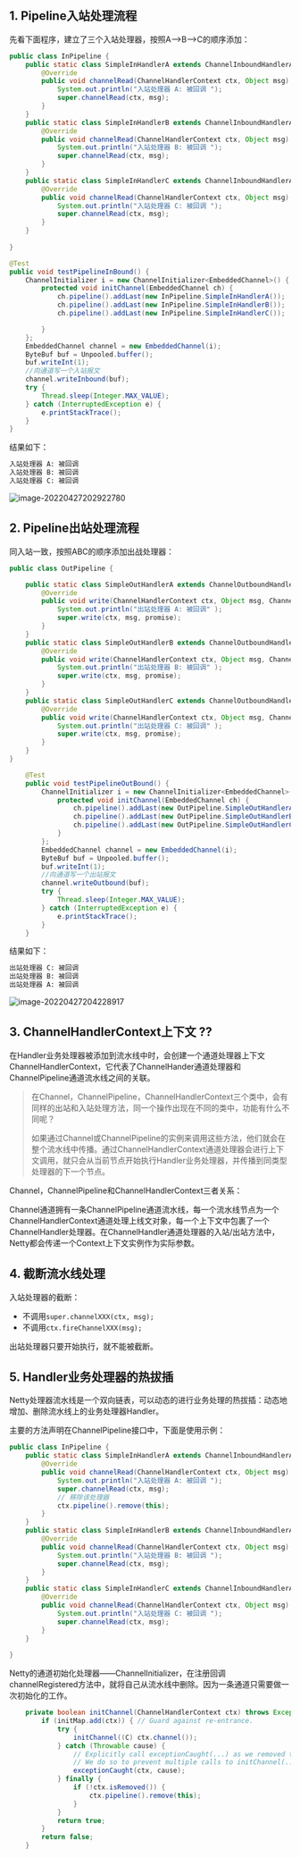 ## 1. Pipeline入站处理流程

先看下面程序，建立了三个入站处理器，按照A—>B—>C的顺序添加：

```java
public class InPipeline {
    public static class SimpleInHandlerA extends ChannelInboundHandlerAdapter {
        @Override
        public void channelRead(ChannelHandlerContext ctx, Object msg) throws Exception {
            System.out.println("入站处理器 A: 被回调 ");
            super.channelRead(ctx, msg);
        }
    }
    public static class SimpleInHandlerB extends ChannelInboundHandlerAdapter {
        @Override
        public void channelRead(ChannelHandlerContext ctx, Object msg) throws Exception {
            System.out.println("入站处理器 B: 被回调 ");
            super.channelRead(ctx, msg);
        }
    }
    public static class SimpleInHandlerC extends ChannelInboundHandlerAdapter {
        @Override
        public void channelRead(ChannelHandlerContext ctx, Object msg) throws Exception {
            System.out.println("入站处理器 C: 被回调 ");
            super.channelRead(ctx, msg);
        }
    }
    
}

@Test
public void testPipelineInBound() {
    ChannelInitializer i = new ChannelInitializer<EmbeddedChannel>() {
        protected void initChannel(EmbeddedChannel ch) {
            ch.pipeline().addLast(new InPipeline.SimpleInHandlerA());
            ch.pipeline().addLast(new InPipeline.SimpleInHandlerB());
            ch.pipeline().addLast(new InPipeline.SimpleInHandlerC());

        }
    };
    EmbeddedChannel channel = new EmbeddedChannel(i);
    ByteBuf buf = Unpooled.buffer();
    buf.writeInt(1);
    //向通道写一个入站报文
    channel.writeInbound(buf);
    try {
        Thread.sleep(Integer.MAX_VALUE);
    } catch (InterruptedException e) {
        e.printStackTrace();
    }
}
```

结果如下：

```bash
入站处理器 A: 被回调 
入站处理器 B: 被回调 
入站处理器 C: 被回调 
```

![image-20220427202922780](./assets/202204272029041.png)

## 2. Pipeline出站处理流程

同入站一致，按照ABC的顺序添加出战处理器：

```java
public class OutPipeline {

    public static class SimpleOutHandlerA extends ChannelOutboundHandlerAdapter {
        @Override
        public void write(ChannelHandlerContext ctx, Object msg, ChannelPromise promise) throws Exception {
            System.out.println("出站处理器 A: 被回调" );
            super.write(ctx, msg, promise);
        }
    }
    public static class SimpleOutHandlerB extends ChannelOutboundHandlerAdapter {
        @Override
        public void write(ChannelHandlerContext ctx, Object msg, ChannelPromise promise) throws Exception {
            System.out.println("出站处理器 B: 被回调" );
            super.write(ctx, msg, promise);
        }
    }
    public static class SimpleOutHandlerC extends ChannelOutboundHandlerAdapter {
        @Override
        public void write(ChannelHandlerContext ctx, Object msg, ChannelPromise promise) throws Exception {
            System.out.println("出站处理器 C: 被回调" );
            super.write(ctx, msg, promise);
        }
    }
}

    @Test
    public void testPipelineOutBound() {
        ChannelInitializer i = new ChannelInitializer<EmbeddedChannel>() {
            protected void initChannel(EmbeddedChannel ch) {
                ch.pipeline().addLast(new OutPipeline.SimpleOutHandlerA());
                ch.pipeline().addLast(new OutPipeline.SimpleOutHandlerB());
                ch.pipeline().addLast(new OutPipeline.SimpleOutHandlerC());
            }
        };
        EmbeddedChannel channel = new EmbeddedChannel(i);
        ByteBuf buf = Unpooled.buffer();
        buf.writeInt(1);
        //向通道写一个出站报文
        channel.writeOutbound(buf);
        try {
            Thread.sleep(Integer.MAX_VALUE);
        } catch (InterruptedException e) {
            e.printStackTrace();
        }
    }
```

结果如下：

```bash
出站处理器 C: 被回调
出站处理器 B: 被回调
出站处理器 A: 被回调
```

![image-20220427204228917](./assets/202204272042063.png)

## 3. ChannelHandlerContext上下文 ??

在Handler业务处理器被添加到流水线中时，会创建一个通道处理器上下文ChannelHandlerContext，它代表了ChannelHander通道处理器和ChannelPipeline通道流水线之间的关联。

> 在Channel，ChannelPipeline，ChannelHandlerContext三个类中，会有同样的出站和入站处理方法，同一个操作出现在不同的类中，功能有什么不同呢？
>
> 如果通过Channel或ChannelPipeline的实例来调用这些方法，他们就会在整个流水线中传播。通过ChannelHandlerContext通道处理器会进行上下文调用，就只会从当前节点开始执行Handler业务处理器，并传播到同类型处理器的下一个节点。

Channel，ChannelPipeline和ChannelHandlerContext三者关系：

Channel通道拥有一条ChannelPipeline通道流水线，每一个流水线节点为一个ChannelHandlerContext通道处理上线文对象，每一个上下文中包裹了一个ChannelHandler处理器。在ChannelHandler通道处理器的入站/出站方法中，Netty都会传递一个Context上下文实例作为实际参数。

## 4. 截断流水线处理

入站处理器的截断：

- 不调用`super.channelXXX(ctx, msg);`
- 不调用`ctx.fireChannelXXX(msg);`

出站处理器只要开始执行，就不能被截断。

## 5. Handler业务处理器的热拔插

Netty处理器流水线是一个双向链表，可以动态的进行业务处理的热拔插：动态地增加、删除流水线上的业务处理器Handler。

主要的方法声明在ChannelPipeline接口中，下面是使用示例：

```java
public class InPipeline {
    public static class SimpleInHandlerA extends ChannelInboundHandlerAdapter {
        @Override
        public void channelRead(ChannelHandlerContext ctx, Object msg) throws Exception {
            System.out.println("入站处理器 A: 被回调 ");
            super.channelRead(ctx, msg);
            // 移除该处理器
            ctx.pipeline().remove(this);
        }
    }
    public static class SimpleInHandlerB extends ChannelInboundHandlerAdapter {
        @Override
        public void channelRead(ChannelHandlerContext ctx, Object msg) throws Exception {
            System.out.println("入站处理器 B: 被回调 ");
            super.channelRead(ctx, msg);
        }
    }
    public static class SimpleInHandlerC extends ChannelInboundHandlerAdapter {
        @Override
        public void channelRead(ChannelHandlerContext ctx, Object msg) throws Exception {
            System.out.println("入站处理器 C: 被回调 ");
            super.channelRead(ctx, msg);
        }
    }
    
}
```

Netty的通道初始化处理器——ChannelInitializer，在注册回调channelRegistered方法中，就将自己从流水线中删除。因为一条通道只需要做一次初始化的工作。

```java
    private boolean initChannel(ChannelHandlerContext ctx) throws Exception {
        if (initMap.add(ctx)) { // Guard against re-entrance.
            try {
                initChannel((C) ctx.channel());
            } catch (Throwable cause) {
                // Explicitly call exceptionCaught(...) as we removed the handler before calling initChannel(...).
                // We do so to prevent multiple calls to initChannel(...).
                exceptionCaught(ctx, cause);
            } finally {
                if (!ctx.isRemoved()) {
                    ctx.pipeline().remove(this);
                }
            }
            return true;
        }
        return false;
    }
```

